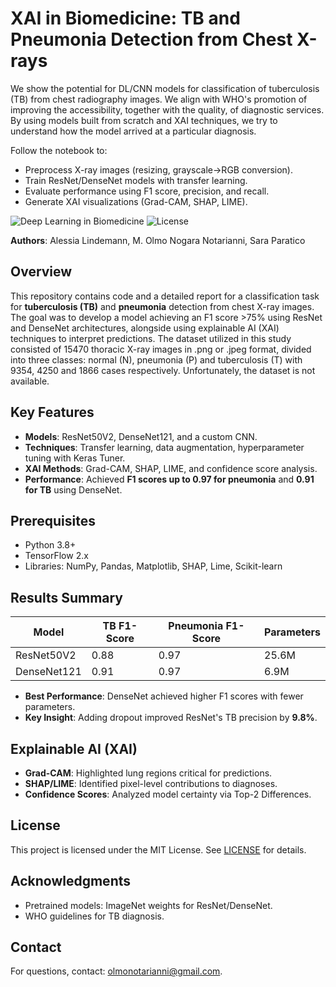 # XAI in Biomedicine: TB and Pneumonia Detection from Chest X-rays

We show the potential for DL/CNN models for classification of tuberculosis (TB) from chest radiography images. We align with WHO's promotion of improving the accessibility, together with the quality, of diagnostic services. By using models built from scratch and XAI techniques, we try to understand how the model arrived at a particular diagnosis.

Follow the notebook to:
- Preprocess X-ray images (resizing, grayscale→RGB conversion).
- Train ResNet/DenseNet models with transfer learning.
- Evaluate performance using F1 score, precision, and recall.
- Generate XAI visualizations (Grad-CAM, SHAP, LIME).

![Deep Learning in Biomedicine](https://img.shields.io/badge/Field-Biomedical_AI-blue)
![License](https://img.shields.io/badge/License-MIT-green)

**Authors**: Alessia Lindemann, M. Olmo Nogara Notarianni, Sara Paratico  

## Overview
This repository contains code and a detailed report for a classification task for **tuberculosis (TB)** and **pneumonia** detection from chest X-ray images. The goal was to develop a model achieving an F1 score >75% using ResNet and DenseNet architectures, alongside using explainable AI (XAI) techniques to interpret predictions.
The dataset utilized in this study consisted of 15470 thoracic X-ray images in .png or .jpeg format, divided into three classes: normal (N), pneumonia (P) and tuberculosis (T) with 9354, 4250 and 1866 cases respectively. Unfortunately, the dataset is not available.

## Key Features
- **Models**: ResNet50V2, DenseNet121, and a custom CNN.
- **Techniques**: Transfer learning, data augmentation, hyperparameter tuning with Keras Tuner.
- **XAI Methods**: Grad-CAM, SHAP, LIME, and confidence score analysis.
- **Performance**: Achieved **F1 scores up to 0.97 for pneumonia** and **0.91 for TB** using DenseNet.


## Prerequisites
- Python 3.8+
- TensorFlow 2.x
- Libraries: NumPy, Pandas, Matplotlib, SHAP, Lime, Scikit-learn


## Results Summary
| Model       | TB F1-Score | Pneumonia F1-Score | Parameters |
|-------------|-------------|---------------------|------------|
| ResNet50V2  | 0.88        | 0.97                | 25.6M      |
| DenseNet121 | 0.91        | 0.97                | 6.9M       |

- **Best Performance**: DenseNet achieved higher F1 scores with fewer parameters.
- **Key Insight**: Adding dropout improved ResNet's TB precision by **9.8%**.

## Explainable AI (XAI)
- **Grad-CAM**: Highlighted lung regions critical for predictions.
- **SHAP/LIME**: Identified pixel-level contributions to diagnoses.
- **Confidence Scores**: Analyzed model certainty via Top-2 Differences.

## License
This project is licensed under the MIT License. See [LICENSE](LICENSE) for details.

## Acknowledgments
- Pretrained models: ImageNet weights for ResNet/DenseNet.
- WHO guidelines for TB diagnosis.

## Contact
For questions, contact: [olmonotarianni@gmail.com](mailto:olmonotarianni@gmail.com).
```
